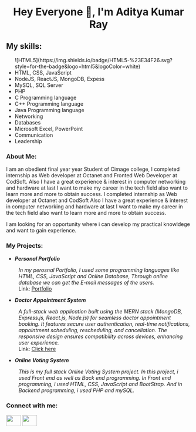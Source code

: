 <h1 align="center">Hey Everyone 👋, I'm Aditya Kumar Ray</h1>


<h2>My skills:</h2> 
<ul>
  ![HTML5](https://img.shields.io/badge/HTML5-%23E34F26.svg?style=for-the-badge&logo=html5&logoColor=white)  
  <li>HTML, CSS, JavaScript</li>
  <li>NodeJS, ReactJS, MongoDB, Expess</li>
  <li>MySQL, SQL Server</li>
  <li>PHP</li>
  <li>C Programming language</li>
  <li>C++ Programming language</li>
  <li>Java Programming language</li>
  <li>Networking</li>
  <li>Databases</li>
  <li>Microsoft Excel, PowerPoint</li>
  <li>Communication</li>
  <li>Leadership</li>
</ul>

<h3>About Me:</h3>
<p>
I am an obedient final year year Student of Cimage college, I completed internship as Web developer at Octanet and Fronted Web Developer at CodSoft.
Also I have a great experience & interest in computer networking and hardware at last I want to make my career in the tech field also want to learn more and more to obtain success. I completed internship as Web developer at Octanet and CodSoft Also I have a great experience & interest in computer networking and hardware at last I want to make my career in the tech field also want to learn more and more to obtain success.
</p>
<p>I am looking for an opportunity where i can develop my practical knowldege and want to gain experience.</p>

<h3>My Projects:</h3>
<ul>
  <li>
    <b><i>Personal Portfolio</i></b>
  </li>
  <p style="margin-left: 10px"> 
    <i>
      In my perosnal Portfolio, I used some programming languages like HTML, CSS, JavaScript and Online Database, Through online database we can get the E-mail messages of the users.
    </i>
    <br>
    Link: <a href="https://adityaray539.github.io/portfolio/" target="_blank">Portfolio</a>
  </p>
  <li>
    <b><i>Doctor Appointment System</i></b>
  </li>
  <p style="margin-left: 10px">
    <i>
      A full-stack web application built using the MERN stack (MongoDB, Express.js, React.js, Node.js) for seamless doctor appointment booking. It features secure user authentication, real-time notifications, appointment scheduling, rescheduling, and cancellation. The responsive design ensures compatibility across devices, enhancing user experience.
    </i>
     <br>
    Link: <a href="https://github.com/adityaray539/Doctor-Appointment-System" target="_blank">Click here</a>
  </p>
  <li>
    <b><i>Online Voting System</i></b>
  </li>
  <p style="margin-left: 10px">
    <i>
      This is my full stack Online Voting System project. In this project, i used Front end as well as Back end programming. In Front end programming, i used HTML, CSS, JavaScript and BootStrap. And in Backend programming, i used PHP and mySQL.
    </i>
  </p>
</ul>


<h3 align="left">Connect with me:</h3>
<p align="left">
<a href="https://www.linkedin.com/in/aditya-kumar-ray-60b783233/" target="blank"><img align="center" src="https://raw.githubusercontent.com/rahuldkjain/github-profile-readme-generator/master/src/images/icons/Social/linked-in-alt.svg" height="30" width="40" /></a>
<a href="https://www.instagram.com/aditya_ray_arya/" target="blank"><img align="center" src="https://raw.githubusercontent.com/rahuldkjain/github-profile-readme-generator/master/src/images/icons/Social/instagram.svg"  height="30" width="40" /></a>
  
</p>
